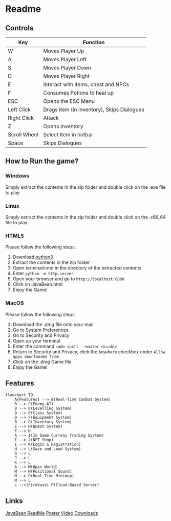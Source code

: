﻿
# Readme

## Controls
| Key | Function |
|--|--|
| W | Moves Player Up |
| A | Moves Player Left |
| S | Moves Player Down |
| D | Moves Player Right |
| E | Interact with items, chest and NPCs |
| F | Consumes Potions to heal up
| ESC | Opens the ESC Menu |
| Left Click | Drags item (in inventory), Skips Dialogues
| Right Click | Attack |
| Z | Opens Inventory
| Scroll Wheel | Select Item in hotbar |
| Space | Skips Dialogues |

## How to Run the game?

### Windows
Simply extract the contents in the zip folder and double click on the .exe file to play

### Linux
Simply extract the contents in the zip folder and double click on the .x86_64 file to play

### HTML5
Please follow the following steps:
 1. Download [python3](https://www.python.org/downloads/)
 2. Extract the contents in the zip folder
 3. Open terminal/cmd in the directory of the extracted contents
 4. Enter `python -m http.server`
 5. Open your browser and go to `http://localhost:8000`
 6. Click on JavaBean.html
 7. Enjoy the Game!
 
### MacOS
Please follow the following steps:
 1. Download the .dmg file onto your mac
 2. Go to System Preferences
 3. Go to Security and Privacy
 4. Open up your terminal
 5. Enter the command `sudo spctl --master-disable`
 6. Return to Security and Privacy, click the `Anywhere` checkbox under `Allow apps downloaded from`
 7. Click on the .dmg Game file
 8. Enjoy the Game!
 
## Features
```mermaid
flowchart TD;
	A{Features} --> B(Real-Time Combat System)
	B --> C(Enemy AI)
	B --> D(Levelling System)
	D --> E(Class System)
	D --> F(Equipment System)
	B --> G(Inventory System)
	E --> H(Quest System)
	F --> H
	A --> I(In Game Curreny Trading System)
	I --> J(NFT Shop)
	I --> K(Login & Registration)
	H --> L(Save and Load System)
	G --> L
	J --> L
	K --> L
	A --> M(Open World)
	M --> N(Positional Sound)
	M --> O(Real-Time Minimap)
	M --> L
	L -->|Firebase| P(Cloud-Based Server)
```
## Links
[JavaBean ReadMe](https://docs.google.com/document/d/1wQjGsiPLWeSY_6v22aFV54N9r4aaHnMU-TmhsJElN44/edit?usp=sharing)
[Poster](https://drive.google.com/file/d/1Pbd7DQy5UR8q-0CrDaljOnSG60CKCDUc/view?usp=sharing)
[Video](https://youtu.be/8bh4gXz2Xrk)
[Downloads](https://drive.google.com/drive/folders/1ut8uZUZ6C1Buhvb6ztNxSndZzi016PuH?usp=sharing)
